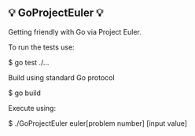 :bulb: GoProjectEuler :bulb:
---------------
Getting friendly with Go via Project Euler.

To run the tests use:

$ go test ./...

Build using standard Go protocol

$ go build

Execute using:

$ ./GoProjectEuler euler[problem number] [input value]
